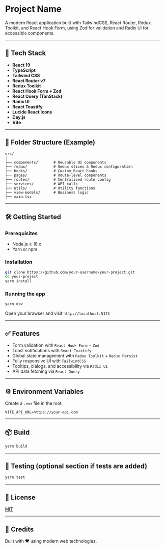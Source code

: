 # Project Name

A modern React application built with TailwindCSS, React Router, Redux Toolkit, and React Hook Form, using Zod for validation and Radix UI for accessible components.

---

## 🚀 Tech Stack

- **React 19**
- **TypeScript**
- **Tailwind CSS**
- **React Router v7**
- **Redux Toolkit**
- **React Hook Form + Zod**
- **React Query (TanStack)**
- **Radix UI**
- **React Toastify**
- **Lucide React Icons**
- **Day.js**
- **Vite**

---

## 📁 Folder Structure (Example)

```
src/
│
├── components/       # Reusable UI components
├── redux/            # Redux slices & Redux configuration
├── hooks/            # Custom React hooks
├── pages/            # Route-level components
├── routes/           # Centralized route config
├── services/         # API calls
├── utils/            # Utility functions
├── view-models/      # Business logic
├── main.tsx
```

---

## 🛠️ Getting Started

### Prerequisites

- Node.js ≥ 18.x
- Yarn or npm

### Installation

```bash
git clone https://github.com/your-username/your-project.git
cd your-project
yarn install
```

### Running the app

```bash
yarn dev
```

Open your browser and visit `http://localhost:5173`

---

## ✅ Features

- Form validation with `React Hook Form` + `Zod`
- Toast notifications with `React Toastify`
- Global state management with `Redux Toolkit` + `Redux Persist`
- Fully responsive UI with `TailwindCSS`
- Tooltips, dialogs, and accessibility via `Radix UI`
- API data fetching via `React Query`

---

## ⚙️ Environment Variables

Create a `.env` file in the root:

```
VITE_API_URL=https://your-api.com
```

---

## 📦 Build

```bash
yarn build
```

---

## 🧪 Testing (optional section if tests are added)

```bash
yarn test
```

---

## 📄 License

[MIT](LICENSE)

---

## 🙏 Credits

Built with ❤️ using modern web technologies.
